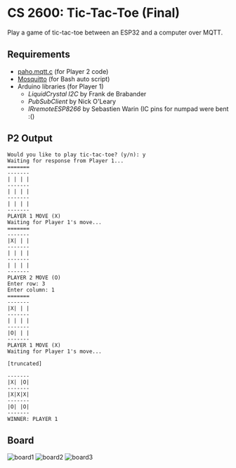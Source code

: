# CS 2600: Tic-Tac-Toe (Final)
Play a game of tic-tac-toe between an ESP32 and a computer over MQTT.

## Requirements
* [paho.mqtt.c](https://github.com/eclipse/paho.mqtt.c) (for Player 2 code)
* [Mosquitto](https://mosquitto.org/) (for Bash auto script)
* Arduino libraries (for Player 1)
    * *LiquidCrystal I2C* by Frank de Brabander
    * *PubSubClient* by Nick O'Leary
    * *IRremoteESP8266* by Sebastien Warin (IC pins for numpad were bent :()

## P2 Output
```
Would you like to play tic-tac-toe? (y/n): y
Waiting for response from Player 1...
=======
-------
| | | |
-------
| | | |
-------
| | | |
-------
PLAYER 1 MOVE (X)
Waiting for Player 1's move...
=======
-------
|X| | |
-------
| | | |
-------
| | | |
-------
PLAYER 2 MOVE (O)
Enter row: 3
Enter column: 1
=======
-------
|X| | |
-------
| | | |
-------
|O| | |
-------
PLAYER 1 MOVE (X)
Waiting for Player 1's move...

[truncated]

-------
|X| |O|
-------
|X|X|X|
-------
|O| |O|
-------
WINNER: PLAYER 1
```

## Board
![board1](https://cdn.discordapp.com/attachments/1015362506295877767/1052371288469020672/20221213_154638.jpg)
![board2](https://cdn.discordapp.com/attachments/260693013192376324/1055629752439930950/20221222_153416.jpg)
![board3](https://cdn.discordapp.com/attachments/260693013192376324/1055629752720953364/20221222_153501.jpg)

